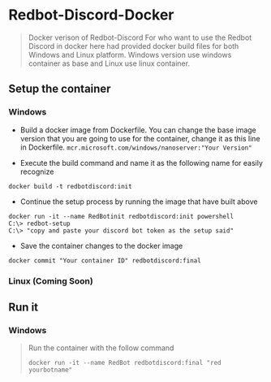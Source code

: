 # Redbot-Discord-Docker
>Docker verison of Redbot-Discord
>For who want to use the Redbot Discord in docker here had provided docker build files for both Windows and Linux platform. Windows version use windows container as base and Linux use linux container.

## Setup the container

### Windows
- Build a docker image from Dockerfile. You can change the base image version that you are going to use for the container, change it as this line in Dockerfile. `mcr.microsoft.com/windows/nanoserver:"Your Version"`

- Execute the build command and name it as the following name for easily recognize 
```
docker build -t redbotdiscord:init
```
- Continue the setup process by running the image that have built above 
```
docker run -it --name RedBotinit redbotdiscord:init powershell
C:\> redbot-setup
C:\> "copy and paste your discord bot token as the setup said"
```

- Save the container changes to the docker image
```
docker commit "Your container ID" redbotdiscord:final
```

### Linux (Coming Soon)

## Run it
### Windows
> Run the container with the follow command
> ```
> docker run -it --name RedBot redbotdiscord:final "red yourbotname"
> ```
